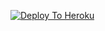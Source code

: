 [![Deploy To Heroku](https://www.herokucdn.com/deploy/button.svg)](https://heroku.com/deploy?template=https://github.com/ChiragRT/Bhuriyatxt)
